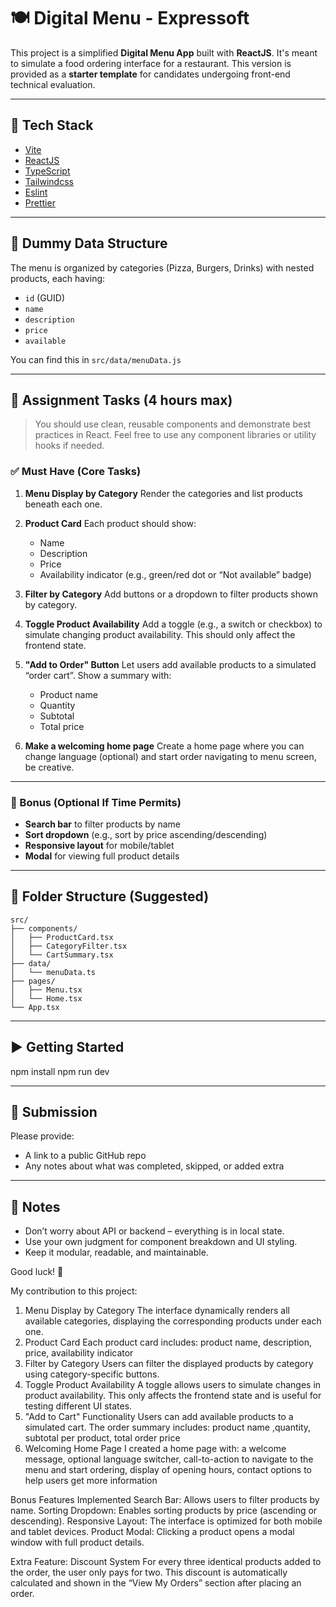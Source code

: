 # 🍽️ Digital Menu - Expressoft

This project is a simplified **Digital Menu App** built with **ReactJS**. It's meant to simulate a food ordering interface for a restaurant. This version is provided as a **starter template** for candidates undergoing front-end technical evaluation.

---

## 🚀 Tech Stack

- [Vite](https://vitejs.dev)
- [ReactJS](https://reactjs.org)
- [TypeScript](https://www.typescriptlang.org)
- [Tailwindcss](https://tailwindcss.com)
- [Eslint](https://eslint.org)
- [Prettier](https://prettier.io)

---

## 🧾 Dummy Data Structure

The menu is organized by categories (Pizza, Burgers, Drinks) with nested products, each having:

- `id` (GUID)
- `name`
- `description`
- `price`
- `available`

You can find this in `src/data/menuData.js`

---

## 🧪 Assignment Tasks (4 hours max)

> You should use clean, reusable components and demonstrate best practices in React. Feel free to use any component libraries or utility hooks if needed.

### ✅ Must Have (Core Tasks)

1. **Menu Display by Category**
   Render the categories and list products beneath each one.

2. **Product Card**
   Each product should show:

   - Name
   - Description
   - Price
   - Availability indicator (e.g., green/red dot or “Not available” badge)

3. **Filter by Category**
   Add buttons or a dropdown to filter products shown by category.

4. **Toggle Product Availability**
   Add a toggle (e.g., a switch or checkbox) to simulate changing product availability. This should only affect the frontend state.

5. **"Add to Order" Button**
   Let users add available products to a simulated “order cart”. Show a summary with:

   - Product name
   - Quantity
   - Subtotal
   - Total price

6. **Make a welcoming home page**
   Create a home page where you can change language (optional) and start order navigating
   to menu screen, be creative.

---

### 🧠 Bonus (Optional If Time Permits)

- **Search bar** to filter products by name
- **Sort dropdown** (e.g., sort by price ascending/descending)
- **Responsive layout** for mobile/tablet
- **Modal** for viewing full product details

---

## 🧱 Folder Structure (Suggested)

```
src/
├── components/
│   ├── ProductCard.tsx
│   ├── CategoryFilter.tsx
│   └── CartSummary.tsx
├── data/
│   └── menuData.ts
├── pages/
│   ├── Menu.tsx
│   └── Home.tsx
└── App.tsx
```

---

## ▶️ Getting Started

npm install
npm run dev

---

## 📩 Submission

Please provide:

- A link to a public GitHub repo
- Any notes about what was completed, skipped, or added extra

---

## 📘 Notes

- Don’t worry about API or backend – everything is in local state.
- Use your own judgment for component breakdown and UI styling.
- Keep it modular, readable, and maintainable.

Good luck! 🚀

My contribution to this project:

1. Menu Display by Category
   The interface dynamically renders all available categories, displaying the corresponding products under each one.
2. Product Card
   Each product card includes: product name, description, price, availability indicator
3. Filter by Category
   Users can filter the displayed products by category using category-specific buttons.
4. Toggle Product Availability
   A toggle allows users to simulate changes in product availability. This only affects the frontend state and is useful for testing different UI states.
5. "Add to Cart" Functionality
   Users can add available products to a simulated cart. The order summary includes: product name ,quantity, subtotal per product, total order price
6. Welcoming Home Page
   I created a home page with: a welcome message, optional language switcher, call-to-action to navigate to the menu and start ordering, display of opening hours, contact options to help users get more information

Bonus Features Implemented
Search Bar: Allows users to filter products by name.
Sorting Dropdown: Enables sorting products by price (ascending or descending).
Responsive Layout: The interface is optimized for both mobile and tablet devices.
Product Modal: Clicking a product opens a modal window with full product details.

Extra Feature: Discount System
For every three identical products added to the order, the user only pays for two. This discount is automatically calculated and shown in the “View My Orders” section after placing an order.
